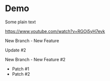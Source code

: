 # Demo 

Some plain text

https://www.youtube.com/watch?v=RGOj5yH7evk


New Branch - New Feature


Update #2


New Branch - New Feature #2
- Patch #1
- Patch #2
